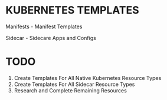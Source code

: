 # KUBERNETES TEMPLATES

Manifests
    - Manifest Templates

Sidecar 
    - Sidecare Apps and Configs


# TODO

1. Create Templates For All Native Kubernetes Resource Types
2. Create Templates For All Sidecar Resource Types
3. Research and Complete Remaining Resources